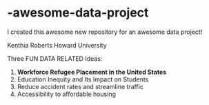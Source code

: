 # -awesome-data-project
I created this awesome new repository for an awesome data project!


Kenthia Roberts 
Howard University 


Three FUN DATA RELATED Ideas:

1. **Workforce Refugee Placement in the United States**
2. Education Inequity and Its Impact on Students
3. Reduce accident rates and streamline traffic
4. Accessibility to affordable housing


